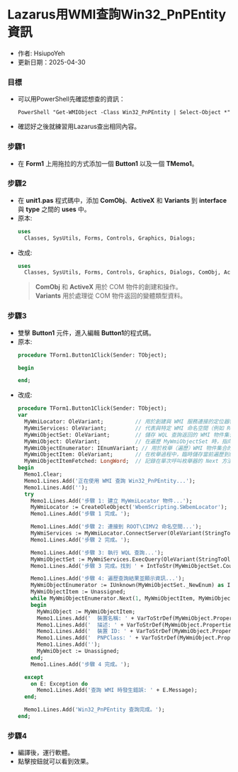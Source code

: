 # Lazarus用WMI查詢Win32_PnPEntity資訊
+ 作者: HsiupoYeh
+ 更新日期：2025-04-30

### 目標
+ 可以用PowerShell先確認想查的資訊：
  ```
  PowerShell "Get-WMIObject -Class Win32_PnPEntity | Select-Object *"
  ```
+ 確認好之後就練習用Lazarus查出相同內容。

### 步驟1
+ 在 **Form1** 上用拖拉的方式添加一個 **Button1** 以及一個 **TMemo1**。

### 步驟2
+ 在 **unit1.pas** 程式碼中，添加 **ComObj**、**ActiveX** 和 **Variants** 到 **interface** 與 **type** 之間的 **uses** 中。
+ 原本:  
  ```pascal
  uses
    Classes, SysUtils, Forms, Controls, Graphics, Dialogs; 
  ```
+ 改成:  
  ```pascal
  uses
    Classes, SysUtils, Forms, Controls, Graphics, Dialogs, ComObj, ActiveX, Variants; 
  ```
  > **ComObj** 和 **ActiveX** 用於 COM 物件的創建和操作。  
  > **Variants** 用於處理從 COM 物件返回的變體類型資料。  

### 步驟3
+ 雙擊 **Button1** 元件，進入編輯 **Button1**的程式碼。
+ 原本:
  ```pascal
  procedure TForm1.Button1Click(Sender: TObject);
  
  begin
  
  end;   
  ```
+ 改成:
  ```pascal
  procedure TForm1.Button1Click(Sender: TObject);
  var
    MyWmiLocator: OleVariant;          // 用於創建與 WMI 服務連接的定位器物件；注意：使用 OleVariant 需要 uses Variants 單元
    MyWmiServices: OleVariant;         // 代表與特定 WMI 命名空間（例如 ROOT\CIMV2）的連接；注意：使用 OleVariant 需要 uses Variants 單元
    MyWmiObjectSet: OleVariant;        // 儲存 WQL 查詢返回的 WMI 物件集合（可能包含多個物件）；注意：使用 OleVariant 需要 uses Variants 單元
    MyWmiObject: OleVariant;           // 在遍歷 MyWmiObjectSet 時，指向集合中的單個 WMI 物件；注意：使用 OleVariant 需要 uses Variants 單元
    MyWmiObjectEnumerator: IEnumVariant; // 用於枚舉（遍歷）WMI 物件集合的 COM 介面，讓我們可以逐個訪問物件
    MyWmiObjectItem: OleVariant;       // 在枚舉過程中，臨時儲存當前遍歷到的單個 WMI 物件；注意：使用 OleVariant 需要 uses Variants 單元
    MyWmiObjectItemFetched: LongWord;  // 記錄在單次呼叫枚舉器的 Next 方法時，實際成功獲取的 WMI 物件的數量
  begin
    Memo1.Clear;
    Memo1.Lines.Add('正在使用 WMI 查詢 Win32_PnPEntity...');
    Memo1.Lines.Add('');
    try
      Memo1.Lines.Add('步驟 1: 建立 MyWmiLocator 物件...');
      MyWmiLocator := CreateOleObject('WbemScripting.SWbemLocator');
      Memo1.Lines.Add('步驟 1 完成。');
  
      Memo1.Lines.Add('步驟 2: 連接到 ROOT\CIMV2 命名空間...');
      MyWmiServices := MyWmiLocator.ConnectServer(OleVariant(StringToOleStr('.')), OleVariant(StringToOleStr('ROOT\CIMV2')), OleVariant(StringToOleStr('')), OleVariant(StringToOleStr('')));
      Memo1.Lines.Add('步驟 2 完成。');
  
      Memo1.Lines.Add('步驟 3: 執行 WQL 查詢...');
      MyWmiObjectSet := MyWmiServices.ExecQuery(OleVariant(StringToOleStr('SELECT Caption, Description, DeviceID, PNPClass FROM Win32_PnPEntity')));
      Memo1.Lines.Add('步驟 3 完成。找到 ' + IntToStr(MyWmiObjectSet.Count) + ' 個 PnP 裝置。');
  
      Memo1.Lines.Add('步驟 4: 遍歷查詢結果並顯示資訊...');
      MyWmiObjectEnumerator := IUnknown(MyWmiObjectSet._NewEnum) as IEnumVariant;
      MyWmiObjectItem := Unassigned;
      while MyWmiObjectEnumerator.Next(1, MyWmiObjectItem, MyWmiObjectItemFetched) = 0 do
      begin
        MyWmiObject := MyWmiObjectItem;
        Memo1.Lines.Add('  裝置名稱: ' + VarToStrDef(MyWmiObject.Properties_.Item('Caption').Value, ''));  
        Memo1.Lines.Add('  描述: ' + VarToStrDef(MyWmiObject.Properties_.Item('Description').Value, ''));  
        Memo1.Lines.Add('  裝置 ID: ' + VarToStrDef(MyWmiObject.Properties_.Item('DeviceID').Value, ''));  
        Memo1.Lines.Add('  PNPClass: ' + VarToStrDef(MyWmiObject.Properties_.Item('PNPClass').Value, ''));
        Memo1.Lines.Add('');
        MyWmiObject := Unassigned;
      end;
      Memo1.Lines.Add('步驟 4 完成。');
  
    except
      on E: Exception do
        Memo1.Lines.Add('查詢 WMI 時發生錯誤: ' + E.Message);
    end;
  
    Memo1.Lines.Add('Win32_PnPEntity 查詢完成。');
  end;       
  ```
### 步驟4
+ 編譯後，運行軟體。
+ 點擊按鈕就可以看到效果。
